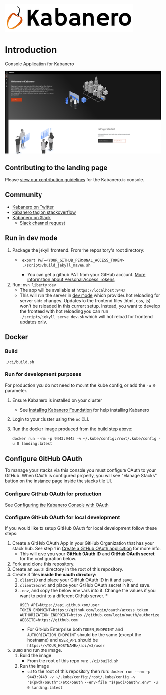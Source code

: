 ![](src/main/content/img/Kabanero_Logo_Hero.png)

# Introduction
Console Application for Kabanero

![](src/main/content/img/kabanero-landing-screenshot-0_4_0.png)

## Contributing to the landing page

Please [view our contribution guidelines](https://github.com/kabanero-io/kabanero-landing/blob/master/CONTRIBUTING.md) for the Kabanero.io console.

## Community
- [Kabanero on Twitter](https://twitter.com/Kabaneroio)
- [kabanero tag on stackoverflow](https://stackoverflow.com/questions/tagged/kabanero)
- [Kabanero on Slack](https://ibm-cloud-tech.slack.com/messages/kabanero)
   - [Slack channel request](https://slack-invite-ibm-cloud-tech.mybluemix.net)

## Run in dev mode
1. Package the jekyll frontend. From the repository's root directory:
   * ```
      export PAT=<YOUR_GITHUB_PERSONAL_ACCESS_TOKEN>
      ./scripts/build_jekyll_maven.sh
      ```
      * You can get a github PAT from your GitHub account. [More information about Personal Access Tokens](https://help.github.com/en/github/authenticating-to-github/creating-a-personal-access-token-for-the-command-line)
1. Run: `mvn liberty:dev`
   * The app will be available at `https://localhost:9443`
   * This will run the server in [dev mode](https://github.com/OpenLiberty/ci.maven/blob/master/docs/dev.md#dev) which provides hot reloading for server side changes. Updates to the frontend files (html, css, js) won't be reloaded in this current setup. Instead, you want to develop the frontend with hot reloading you can run `./scripts/jekyll_serve_dev.sh` which will hot reload for frontend updates only.

## Docker

### Build

```
./ci/build.sh
```

### Run for development purposes
For production you do not need to mount the kube config, or add the `-u 0` parameter.

1. Ensure Kabanero is installed on your cluster
   * See [Installing Kabanero Foundation](https://kabanero.io/docs/ref/general/installing-kabanero-foundation.html) for help installing Kabanero
1. Login to your cluster using the `oc` CLI.
1. Run the docker image produced from the build step above:

   ```
   docker run --rm -p 9443:9443 -v ~/.kube/config:/root/.kube/config -u 0 landing:latest
   ```

## Configure GitHub OAuth

To manage your stacks via this console you must configure OAuth to your GitHub. When OAuth is configured properly, you will see "Manage Stacks" button on the instance page inside the stacks tile UI.

### Configure GitHub OAuth for production

See [Configuring the Kabanero Console with OAuth](https://kabanero.io/docs/ref/general/configuration/console-oauth.html)

### Configure GitHub OAuth for local development

If you would like to setup GitHub OAuth for local development follow these steps:

1. Create a GitHub OAuth App in your GitHub Organization that has your stack hub. See step 1 in [Create a GitHub OAuth application](#create-a-github-oauth-application) for more info.
   * This will give you your **GitHub OAuth ID** and **GitHub OAuth secret** for the configuration below.
1. Fork and clone this repository.
1. Create an `oauth` directory in the root of this repository.
1. Create 3 files **inside the oauth directory:**
   1. `clientID` and place your GitHub OAuth ID in it and save.
   1. `clientSecret` and place your GitHub OAuth secret in it and save.
   1. `.env`, and copy the below env vars into it. Change the values if you want to point to a different GitHub server.
      * 
         ```
         USER_API=https://api.github.com/user
         TOKEN_ENDPOINT=https://github.com/login/oauth/access_token
         AUTHORIZATION_ENDPOINT=https://github.com/login/oauth/authorize
         WEBSITE=https://github.com
         ```
      * For GitHub Enterprise both `TOKEN_ENDPOINT` and `AUTHORIZATION_ENDPOINT` should be the same (except the hostname) and `USER_API` should be `https://<YOUR_HOSTNAME>/api/v3/user`
1. Build and run the image.
   1. Build the image
      * From the root of this repo run: `./ci/build.sh`
   1. Run the image
      * `cd` to the root of this repository then run: `docker run --rm -p 9443:9443 -v ~/.kube/config:/root/.kube/config -v "$(pwd)/oauth":/etc/oauth --env-file "$(pwd)/oauth/.env" -u 0 landing:latest`
